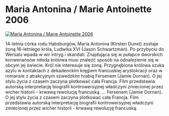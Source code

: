 Maria Antonina / Marie Antoinette 2006 
=============
[![Maria Antonina / Marie Antoinette 2006 ](http://vidos.pl/images/player.gif)](http://vidos.pl/maria-antonina-marie-antoinette-2006)

 14-letnia córka rodu Habsburgów, Maria Antonina (Kirsten Dunst) zostaje żoną 16-letniego króla, Ludwika XVI (Jason Schwartzman). Po przybyciu do Wersalu wpada w wir intryg i skandali. Znajdująca się w pułapce dworskich konwenansów młoda królowa musi znaleźć sposób na odnalezienie się w obcym jej świecie. Król nie interesuje się żoną. Przygnębiona królowa szuka azylu w kontaktach z dekadenckim kręgiem francuskiej arystokracji oraz w romansie z atrakcyjnym szwedzkim hrabią Fersenem (Jamie Dornan). O jej stylu życia z czasem zaczyna plotkować cała Francja. Film przedstawia autorską interpretację biografii kontrowersyjnej władczyni zmiecionej przez wicher historii - krwawą rewolucję francuską.  ... Fersenem (Jamie Dornan). O jej stylu życia z czasem zaczyna plotkować cała Francja. Film przedstawia autorską interpretację biografii kontrowersyjnej władczyni zmiecionej przez wicher historii - krwawą rewolucję francuską.
